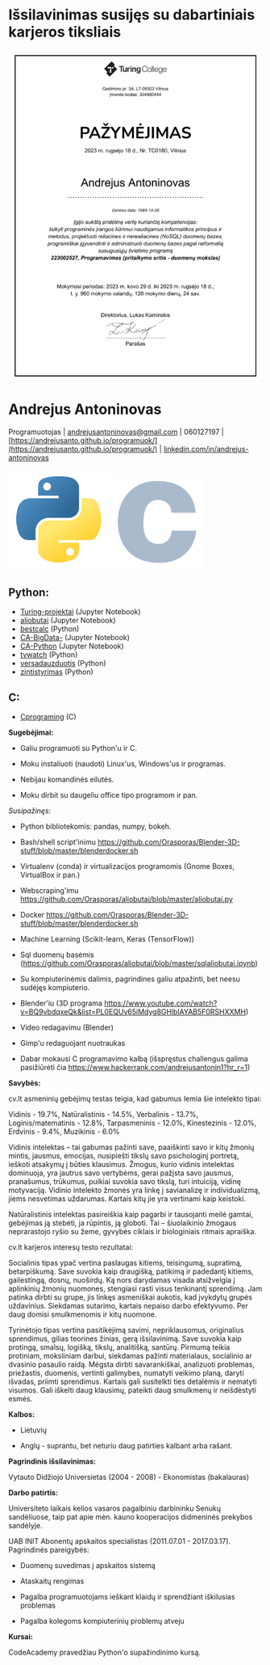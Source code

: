 # Išsilavinimas susijęs su dabartiniais karjeros tiksliais
![](Turing-Andrejus_Antoninovas.png)

# Andrejus Antoninovas
Programuotojas
| [andrejusantoninovas@gmail.com](mailto:andrejusantoninovas@gmail.com)
| 060127197
| [https://andrejusanto.github.io/programuok/](https://andrejusanto.github.io/programuok/)
| [linkedin.com/in/andrejus-antoninovas](https://www.linkedin.com/in/andrejus-antoninovas-58a802b6/)

<img src="https://raw.githubusercontent.com/github/explore/80688e429a7d4ef2fca1e82350fe8e3517d3494d/topics/python/python.png" width="200" height="200" /><img src="https://raw.githubusercontent.com/github/explore/80688e429a7d4ef2fca1e82350fe8e3517d3494d/topics/c/c.png" width="190" height="190" />

## Python:
- [Turing-projektai](https://github.com/AndrejusAnto/Turing-projektai) (Jupyter Notebook)
- [aliobutai](https://github.com/AndrejusAnto/aliobutai) (Jupyter Notebook)
- [bestcalc](https://github.com/AndrejusAnto/bestcalc) (Python)
- [CA-BigData-](https://github.com/AndrejusAnto/CA-BigData-) (Jupyter Notebook)
- [CA-Python](https://github.com/AndrejusAnto/CA-Python) (Jupyter Notebook)
- [tvwatch](https://github.com/AndrejusAnto/tvwatch) (Python)
- [versadauzduotis](https://github.com/AndrejusAnto/versadauzduotis) (Python)
- [zintistyrimas](https://github.com/AndrejusAnto/zintistyrimas) (Python)


## C:
- [Cprograming](https://github.com/AndrejusAnto/Cprograming) (C)


**Sugebėjimai:**
  
  * Galiu programuoti su Python'u ir C.
  
  * Moku instaliuoti (naudoti) Linux'us, Windows'us ir programas.
  
  * Nebijau komandinės eilutės.
  
  * Moku dirbit su daugeliu office tipo programom ir pan.
  
*Susipažinęs:*
  
  * Python bibliotekomis: pandas, numpy, bokeh.
  
  * Bash/shell script'inimu https://github.com/Orasporas/Blender-3D-stuff/blob/master/blenderdocker.sh
  
  * Virtualenv (conda) ir virtualizacijos programomis (Gnome Boxes, VirtualBox ir pan.)
  
  * Webscraping'imu https://github.com/Orasporas/aliobutai/blob/master/aliobutai.py
  
  * Docker https://github.com/Orasporas/Blender-3D-stuff/blob/master/blenderdocker.sh
  
  * Machine Learning (Scikit-learn, Keras (TensorFlow))
  
  * Sql duomenų basėmis (https://github.com/Orasporas/aliobutai/blob/master/sqlaliobutai.ipynb)
  
  * Su kompiuterinėmis dalimis, pagrindines galiu atpažinti, bet neesu sudėjęs kompiuterio.
  
  * Blender'iu (3D programa https://www.youtube.com/watch?v=BQ9vbdqxeQk&list=PL0EQUv65iMdyg8GHlblAYAB5F0RSHXXMH)
  
  * Video redagavimu (Blender)
  
  * Gimp'u redaguojant nuotraukas
  
  * Dabar mokausi C programavimo kalbą (išspręstus challengus galima pasižiūrėti čia https://www.hackerrank.com/andrejusantonin1?hr_r=1)

**Savybės:**
  
  cv.lt asmeninių gebėjimų testas teigia, kad gabumus lemia šie intelekto tipai:
  
  Vidinis - 19.7%, Natūralistinis - 14.5%, Verbalinis - 13.7%, Loginis/matematinis - 12.8%, Tarpasmeninis - 12.0%, Kinestezinis - 12.0%, Erdvinis - 9.4%, Muzikinis - 6.0%
  
  Vidinis intelektas – tai gabumas pažinti save, paaiškinti savo ir kitų žmonių mintis, jausmus, emocijas, nusipiešti tikslų savo psichologinį portretą, ieškoti atsakymų į būties klausimus. Žmogus, kurio vidinis intelektas dominuoja, yra jautrus savo vertybėms, gerai pažįsta savo jausmus, pranašumus, trūkumus, puikiai suvokia savo tikslą, turi intuiciją, vidinę motyvaciją. Vidinio intelekto žmonės yra linkę į savianalizę ir individualizmą, jiems nesvetimas uždarumas. Kartais kitų jie yra vertinami kaip keistoki.
  
  Natūralistinis intelektas pasireiškia kaip pagarbi ir tausojanti meilė gamtai, gebėjimas ją stebėti, ja rūpintis, ją globoti. Tai – šiuolaikinio žmogaus neprarastojo ryšio su žeme, gyvybės ciklais ir biologiniais ritmais apraiška.
  
  cv.lt karjeros interesų testo rezultatai:
  
  Socialinis tipas ypač vertina paslaugas kitiems, teisingumą, supratimą, betarpiškumą. Save suvokia kaip draugišką, patikimą ir padedantį kitiems, gailestingą, dosnų, nuoširdų. Ką nors darydamas visada atsižvelgia į aplinkinių žmonių nuomones, stengiasi rasti visus tenkinantį sprendimą. Jam patinka dirbti su grupe, jis linkęs asmeniškai aukotis, kad įvykdytų grupės uždavinius. Siekdamas sutarimo, kartais nepaiso darbo efektyvumo. Per daug domisi smulkmenomis ir kitų nuomone.
  
  Tyrinėtojo tipas vertina pasitikėjimą savimi, nepriklausomus, originalius sprendimus, gilias teorines žinias, gerą išsilavinimą. Save suvokia kaip protingą, smalsų, logišką, tikslų, analitišką, santūrų. Pirmumą teikia protiniam, moksliniam darbui, siekdamas pažinti materialaus, socialinio ar dvasinio pasaulio raidą. Mėgsta dirbti savarankiškai, analizuoti problemas, priežastis, duomenis, vertinti galimybes, numatyti veikimo planą, daryti išvadas, priimti sprendimus. Kartais gali susitelkti ties detalėmis ir nematyti visumos. Gali iškelti daug klausimų, pateikti daug smulkmenų ir neišdėstyti esmės.
  
  
**Kalbos:**
   
  * Lietuvių
  
  * Anglų - suprantu, bet neturiu daug patirties kalbant arba rašant.

**Pagrindinis išsilavinimas:**

  Vytauto Didžiojo Universietas (2004 - 2008) - Ekonomistas (bakalauras)

**Darbo patirtis:**

Universiteto laikais kelios vasaros pagalbiniu darbininku Senukų sandėliuose, taip pat apie mėn. kauno kooperacijos didmeninės prekybos sandėlyje.

UAB INIT Abonentų apskaitos specialistas (2011.07.01 - 2017.03.17). Pagrindinės pareigybės:
  
  * Duomenų suvedimas į apskaitos sistemą
    
  * Ataskaitų rengimas
    
  * Pagalba programuotojams ieškant klaidų ir sprendžiant iškilusias problemas
    
  * Pagalba kolegoms kompiuterinių problemų atveju
  
**Kursai:**
  
  CodeAcademy pravedžiau Python'o supažindinimo kursą.

  
